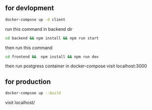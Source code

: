## for devlopment
```bash
docker-compose up -d client
```
run this command in backend dir
```bash
cd backend && npm install && npm run start
```
then run this command
```bash
cd frontend &&  npm install && npm run dev
```
then run postgress container in docker-compose
visit localhost:3000
## for production 
```bash
docker-compsoe up --build
```
visit localhost/
